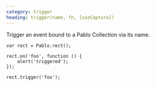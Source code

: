 ```yaml
---
category: trigger
heading: trigger(name, fn, [useCapture])
---
```


Trigger an event bound to a Pablo Collection via its name.

    var rect = Pablo.rect();

    rect.on('foo', function () {
        alert('triggered');
    });

    rect.trigger('foo');